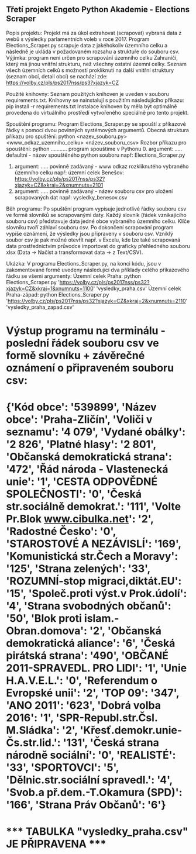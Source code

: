 Třetí projekt Engeto Python Akademie - Elections Scraper
----------------------------------------------------------------
Popis projektu:
Projekt má za úkol extrahovat (scrapovat) vybraná data z webů s výsledky parlamentních voleb v roce 2017.
Program Elections_Scraper.py scrapuje data z jakéhokoliv územního celku a následně je ukládá v požadovaném rozsahu a struktuře do souboru csv.
Výjimka: program není určen pro scrapování územního celku Zahraničí, který má jinou vnitřní strukturu, než všechny ostatní územní celky.
Seznam všech územních celků s možností prokliknutí na další vnitřní struktury (seznam obcí, detail obcí) se nachází zde:
https://volby.cz/pls/ps2017nss/ps3?xjazyk=CZ

Použité knihovny:
Seznam použitých knihoven je uveden v souboru requirements.txt.
Knihovny se nainstalují s použitím následujícího příkazu:
pip install -r requirements.txt
Instalace knihoven by měla být optimálně provedena do virtuálního prostředí vytvořeného speciálně pro tento projekt.

Spouštění programu:
Program Elections_Scraper.py se spouští z příkazové řádky s pomocí dvou povinných systémových argumentů.
Obecná struktura příkazu pro spuštění:
python <nazev_souboru.py> <www_odkaz_uzemniho_celku> <název_souboru_csv>
Rozbor příkazu pro spouštění:
python ...........  program spouštíme v Pythonu
0. argument: .....  defaultní - název spouštěného python souboru
                    např: Elections_Scraper.py
1. argument: .....  povinně zadávaný - www odkaz rozkliknutého vybraného územního celku
                    např: územní celek Benešov:
                    https://volby.cz/pls/ps2017nss/ps32?xjazyk=CZ&xkraj=2&xnumnuts=2101
2. argument: .....  povinně zadávaný - název souboru csv pro uložení scrapovaných dat
                    např: vysledky_benesov.csv

Běh programu:
Po spuštění program vypisuje jednotlivé řádky souboru csv ve formě slovníků se scrapovanými daty. Každý slovník (řádek vznikajícího souboru csv) představuje data jedné obce vybraného územního celku. Klíče slovníku tvoří záhlaví souboru csv. Po dokončení scrapování program vypíše oznámení, že výsledky jsou připraveny v souboru csv. Vzniklý soubor csv je pak možné otevřít např. v Excelu, kde lze také scrapovaná data prostřednictvím průvodce importovat do graficky přehledného souboru xlsx (Data -> Načíst a transformovat data -> z Text/CSV).

Ukázka:
V programu Elections_Scraper.py, na konci kódu, jsou v zakomentované formě uvedeny následující dva příklady celého příkazového řádku se všemi argumenty:
Územní celek Praha:
python Elections_Scraper.py 'https://volby.cz/pls/ps2017nss/ps32?xjazyk=CZ&xkraj=1&xnumnuts=1100' 'vysledky_praha.csv'
Územní celek Praha-západ:
python Elections_Scraper.py 'https://volby.cz/pls/ps2017nss/ps32?xjazyk=CZ&xkraj=2&xnumnuts=2110' 'vysledky_praha_zapad.csv'

Výstup programu na terminálu - poslední řádek souboru csv ve formě slovníku + závěrečné oznámení o připraveném souboru csv:
======================================================================
{'Kód obce': '539899', 'Název obce': 'Praha-Zličín', 'Voliči v seznamu': '4 079', 'Vydané obálky': '2 826', 'Platné hlasy': '2 801', 'Občanská demokratická strana': '472', 'Řád národa - Vlastenecká unie': '1', 'CESTA ODPOVĚDNÉ SPOLEČNOSTI': '0', 'Česká str.sociálně demokrat.': '111', 'Volte Pr.Blok www.cibulka.net': '2', 'Radostné Česko': '0', 'STAROSTOVÉ A NEZÁVISLÍ': '169', 'Komunistická str.Čech a Moravy': '125', 'Strana zelených': '33', 'ROZUMNÍ-stop migraci,diktát.EU': '15', 'Společ.proti výst.v Prok.údolí': '4', 'Strana svobodných občanů': '50', 'Blok proti islam.-Obran.domova': '2', 'Občanská demokratická aliance': '6', 'Česká pirátská strana': '490', 'OBČANÉ 2011-SPRAVEDL. PRO LIDI': '1', 'Unie H.A.V.E.L.': '0', 'Referendum o Evropské unii': '2', 'TOP 09': '347', 'ANO 2011': '623', 'Dobrá volba 2016': '1', 'SPR-Republ.str.Čsl. M.Sládka': '2', 'Křesť.demokr.unie-Čs.str.lid.': '131', 'Česká strana národně sociální': '0', 'REALISTÉ': '33', 'SPORTOVCI': '5', 'Dělnic.str.sociální spravedl.': '4', 'Svob.a př.dem.-T.Okamura (SPD)': '166', 'Strana Práv Občanů': '6'}
======================================================================
*** TABULKA "vysledky_praha.csv" JE PŘIPRAVENA ***
======================================================================



